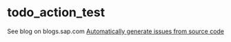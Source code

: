 # todo_action_test

See blog on blogs.sap.com [Automatically generate issues from source code](https://blogs.sap.com/2020/10/20/automatically-generated-issues-from-source-code-abapgit/)
